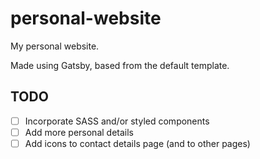 # personal-website

My personal website.

Made using Gatsby, based from the default template.

## TODO
- [ ] Incorporate SASS and/or styled components
- [ ] Add more personal details
- [ ] Add icons to contact details page (and to other pages)